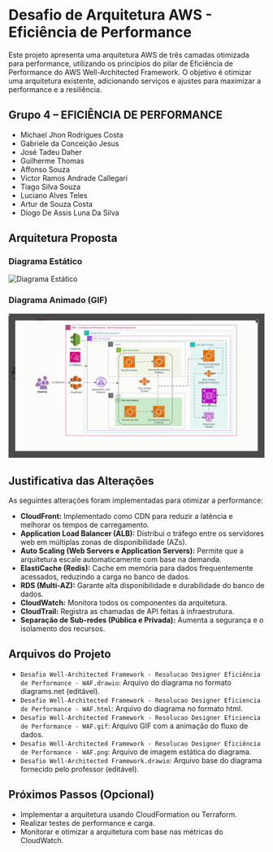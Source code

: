 # Desafio de Arquitetura AWS - Eficiência de Performance

Este projeto apresenta uma arquitetura AWS de três camadas otimizada para performance, utilizando os princípios do pilar de Eficiência de Performance do AWS Well-Architected Framework. O objetivo é otimizar uma arquitetura existente, adicionando serviços e ajustes para maximizar a performance e a resiliência.

## Grupo 4 – EFICIÊNCIA DE PERFORMANCE

* Michael Jhon Rodrigues Costa
* Gabriele da Conceição Jesus
* José Tadeu Daher
* Guilherme Thomas
* Affonso Souza
* Victor Ramos Andrade Callegari
* Tiago Silva Souza
* Luciano Alves Teles
* Artur de Souza Costa
* Diogo De Assis Luna Da Silva

## Arquitetura Proposta

### Diagrama Estático

![Diagrama Estático](https://github.com/arturcosta86/DESAFIO-DE-ARQUITETURA-PARA-02-11/blob/main/Desafio%20Well-Architected%20Framework%20-%20Resolucao%20Designer%20Efici%C3%AAncia%20de%20Performance%20-%20WAF.png)

### Diagrama Animado (GIF)

![Diagrama Animado](https://github.com/arturcosta86/DESAFIO-DE-ARQUITETURA-PARA-02-11/blob/main/Desafio%20Well-Architected%20Framework%20-%20Resolucao%20Designer%20Eficiencia%20de%20Performance%20-%20WAF.gif)

## Justificativa das Alterações

As seguintes alterações foram implementadas para otimizar a performance:

* **CloudFront:** Implementado como CDN para reduzir a latência e melhorar os tempos de carregamento.
* **Application Load Balancer (ALB):** Distribui o tráfego entre os servidores web em múltiplas zonas de disponibilidade (AZs).
* **Auto Scaling (Web Servers e Application Servers):** Permite que a arquitetura escale automaticamente com base na demanda.
* **ElastiCache (Redis):** Cache em memória para dados frequentemente acessados, reduzindo a carga no banco de dados.
* **RDS (Multi-AZ):** Garante alta disponibilidade e durabilidade do banco de dados.
* **CloudWatch:** Monitora todos os componentes da arquitetura.
* **CloudTrail:**  Registra as chamadas de API feitas à infraestrutura.
* **Separação de Sub-redes (Pública e Privada):** Aumenta a segurança e o isolamento dos recursos.

## Arquivos do Projeto

* `Desafio Well-Architected Framework - Resolucao Designer Eficiência de Performance - WAF.drawio`: Arquivo do diagrama no formato diagrams.net (editável).
* `Desafio Well-Architected Framework - Resolucao Designer Eficiencia de Performance - WAF.html`: Arquivo do diagrama no formato html.
* `Desafio Well-Architected Framework - Resolucao Designer Eficiencia de Performance - WAF.gif`: Arquivo GIF com a animação do fluxo de dados.
* `Desafio Well-Architected Framework - Resolucao Designer Eficiência de Performance - WAF.png`: Arquivo de imagem estática do diagrama.
* `Desafio Well-Architected Framework.drawio`: Arquivo base do diagrama fornecido pelo professor (editável).


## Próximos Passos (Opcional)

* Implementar a arquitetura usando CloudFormation ou Terraform.
* Realizar testes de performance e carga.
* Monitorar e otimizar a arquitetura com base nas métricas do CloudWatch.
